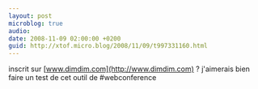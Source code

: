 ```yaml
---
layout: post
microblog: true
audio: 
date: 2008-11-09 02:00:00 +0200
guid: http://xtof.micro.blog/2008/11/09/t997331160.html
---
```

inscrit sur [www.dimdim.com](http://www.dimdim.com) ? j'aimerais bien faire un test de cet outil de #webconference
